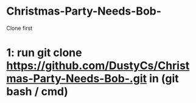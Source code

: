 # Christmas-Party-Needs-Bob-

Clone first 
# 1: run git clone https://github.com/DustyCs/Christmas-Party-Needs-Bob-.git in (git bash / cmd)
